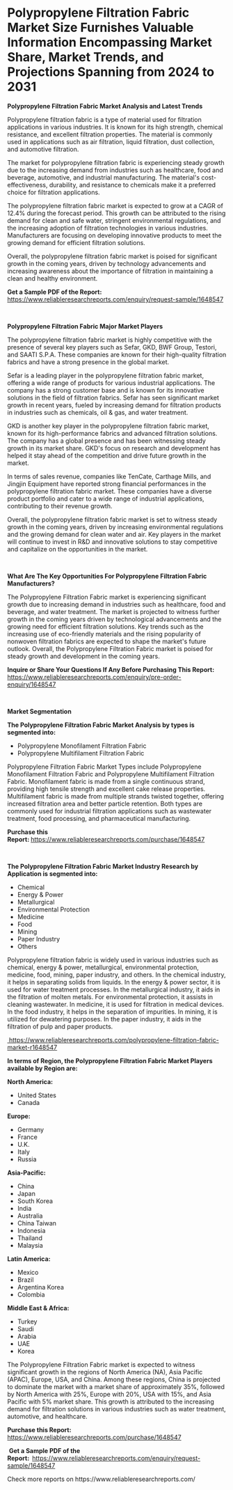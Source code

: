 <p><h1>Polypropylene Filtration Fabric Market Size Furnishes Valuable Information Encompassing Market Share, Market Trends, and Projections Spanning from 2024 to 2031</h1></p><p><strong>Polypropylene Filtration Fabric Market Analysis and Latest Trends</strong></p>
<p><p>Polypropylene filtration fabric is a type of material used for filtration applications in various industries. It is known for its high strength, chemical resistance, and excellent filtration properties. The material is commonly used in applications such as air filtration, liquid filtration, dust collection, and automotive filtration.</p><p>The market for polypropylene filtration fabric is experiencing steady growth due to the increasing demand from industries such as healthcare, food and beverage, automotive, and industrial manufacturing. The material's cost-effectiveness, durability, and resistance to chemicals make it a preferred choice for filtration applications.</p><p>The polypropylene filtration fabric market is expected to grow at a CAGR of 12.4% during the forecast period. This growth can be attributed to the rising demand for clean and safe water, stringent environmental regulations, and the increasing adoption of filtration technologies in various industries. Manufacturers are focusing on developing innovative products to meet the growing demand for efficient filtration solutions.</p><p>Overall, the polypropylene filtration fabric market is poised for significant growth in the coming years, driven by technology advancements and increasing awareness about the importance of filtration in maintaining a clean and healthy environment.</p></p>
<p><strong>Get a Sample PDF of the Report:&nbsp;</strong> <a href="https://www.reliableresearchreports.com/enquiry/request-sample/1648547">https://www.reliableresearchreports.com/enquiry/request-sample/1648547</a></p>
<p>&nbsp;</p>
<p><strong>Polypropylene Filtration Fabric Major Market Players</strong></p>
<p><p>The polypropylene filtration fabric market is highly competitive with the presence of several key players such as Sefar, GKD, BWF Group, Testori, and SAATI S.P.A. These companies are known for their high-quality filtration fabrics and have a strong presence in the global market.</p><p>Sefar is a leading player in the polypropylene filtration fabric market, offering a wide range of products for various industrial applications. The company has a strong customer base and is known for its innovative solutions in the field of filtration fabrics. Sefar has seen significant market growth in recent years, fueled by increasing demand for filtration products in industries such as chemicals, oil & gas, and water treatment.</p><p>GKD is another key player in the polypropylene filtration fabric market, known for its high-performance fabrics and advanced filtration solutions. The company has a global presence and has been witnessing steady growth in its market share. GKD's focus on research and development has helped it stay ahead of the competition and drive future growth in the market.</p><p>In terms of sales revenue, companies like TenCate, Carthage Mills, and Jingjin Equipment have reported strong financial performances in the polypropylene filtration fabric market. These companies have a diverse product portfolio and cater to a wide range of industrial applications, contributing to their revenue growth.</p><p>Overall, the polypropylene filtration fabric market is set to witness steady growth in the coming years, driven by increasing environmental regulations and the growing demand for clean water and air. Key players in the market will continue to invest in R&D and innovative solutions to stay competitive and capitalize on the opportunities in the market.</p></p>
<p>&nbsp;</p>
<p><strong>What Are The Key Opportunities For Polypropylene Filtration Fabric Manufacturers?</strong></p>
<p><p>The Polypropylene Filtration Fabric market is experiencing significant growth due to increasing demand in industries such as healthcare, food and beverage, and water treatment. The market is projected to witness further growth in the coming years driven by technological advancements and the growing need for efficient filtration solutions. Key trends such as the increasing use of eco-friendly materials and the rising popularity of nonwoven filtration fabrics are expected to shape the market's future outlook. Overall, the Polypropylene Filtration Fabric market is poised for steady growth and development in the coming years.</p></p>
<p><strong>Inquire or Share Your Questions If Any Before Purchasing This Report:</strong> <a href="https://www.reliableresearchreports.com/enquiry/pre-order-enquiry/1648547">https://www.reliableresearchreports.com/enquiry/pre-order-enquiry/1648547</a></p>
<p>&nbsp;</p>
<p><strong>Market Segmentation</strong></p>
<p><strong>The Polypropylene Filtration Fabric Market Analysis by types is segmented into:</strong></p>
<p><ul><li>Polypropylene Monofilament Filtration Fabric</li><li>Polypropylene Multifilament Filtration Fabric</li></ul></p>
<p><p>Polypropylene Filtration Fabric Market Types include Polypropylene Monofilament Filtration Fabric and Polypropylene Multifilament Filtration Fabric. Monofilament fabric is made from a single continuous strand, providing high tensile strength and excellent cake release properties. Multifilament fabric is made from multiple strands twisted together, offering increased filtration area and better particle retention. Both types are commonly used for industrial filtration applications such as wastewater treatment, food processing, and pharmaceutical manufacturing.</p></p>
<p><strong>Purchase this Report:&nbsp;</strong><a href="https://www.reliableresearchreports.com/purchase/1648547">https://www.reliableresearchreports.com/purchase/1648547</a></p>
<p>&nbsp;</p>
<p><strong>The Polypropylene Filtration Fabric Market Industry Research by Application is segmented into:</strong></p>
<p><ul><li>Chemical</li><li>Energy & Power</li><li>Metallurgical</li><li>Environmental Protection</li><li>Medicine</li><li>Food</li><li>Mining</li><li>Paper Industry</li><li>Others</li></ul></p>
<p><p>Polypropylene filtration fabric is widely used in various industries such as chemical, energy & power, metallurgical, environmental protection, medicine, food, mining, paper industry, and others. In the chemical industry, it helps in separating solids from liquids. In the energy & power sector, it is used for water treatment processes. In the metallurgical industry, it aids in the filtration of molten metals. For environmental protection, it assists in cleaning wastewater. In medicine, it is used for filtration in medical devices. In the food industry, it helps in the separation of impurities. In mining, it is utilized for dewatering purposes. In the paper industry, it aids in the filtration of pulp and paper products.</p></p>
<p><a href="https://www.reliableresearchreports.com/polypropylene-filtration-fabric-market-r1648547">&nbsp;https://www.reliableresearchreports.com/polypropylene-filtration-fabric-market-r1648547</a></p>
<p><strong>In terms of Region, the Polypropylene Filtration Fabric Market Players available by Region are:</strong></p>
<p>
    <p> <strong> North America: </strong>
        <ul>
            <li>United States</li>
            <li>Canada</li>
        </ul>
        </p> 
    <p> <strong> Europe: </strong>
        <ul>
            <li>Germany</li>
            <li>France</li>
            <li>U.K.</li>
            <li>Italy</li>
            <li>Russia</li>
        </ul>
        </p> 
    <p> <strong> Asia-Pacific: </strong>
        <ul>
            <li>China</li>
            <li>Japan</li>
            <li>South Korea</li>
            <li>India</li>
            <li>Australia</li>
            <li>China Taiwan</li>
            <li>Indonesia</li>
            <li>Thailand</li>
            <li>Malaysia</li>
        </ul>
        </p> 
    <p> <strong> Latin America: </strong>
        <ul>
            <li>Mexico</li>
            <li>Brazil</li>
            <li>Argentina Korea</li>
            <li>Colombia</li>
        </ul>
        </p> 
    <p> <strong> Middle East & Africa: </strong>
        <ul>
            <li>Turkey</li>
            <li>Saudi</li>
            <li>Arabia</li>
            <li>UAE</li>
            <li>Korea</li>
        </ul>
    </p>
    </p>
<p><p>The Polypropylene Filtration Fabric market is expected to witness significant growth in the regions of North America (NA), Asia Pacific (APAC), Europe, USA, and China. Among these regions, China is projected to dominate the market with a market share of approximately 35%, followed by North America with 25%, Europe with 20%, USA with 15%, and Asia Pacific with 5% market share. This growth is attributed to the increasing demand for filtration solutions in various industries such as water treatment, automotive, and healthcare.</p></p>
<p><strong>Purchase this Report: </strong><a href="https://www.reliableresearchreports.com/purchase/1648547">https://www.reliableresearchreports.com/purchase/1648547</a></p>
<p>&nbsp;<strong>Get a Sample PDF of the Report:&nbsp;&nbsp;</strong><a href="https://www.reliableresearchreports.com/enquiry/request-sample/1648547">https://www.reliableresearchreports.com/enquiry/request-sample/1648547</a></p>
<p><strong></strong></p>
<p>Check more reports on https://www.reliableresearchreports.com/</p>